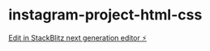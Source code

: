 # instagram-project-html-css

[Edit in StackBlitz next generation editor ⚡️](https://stackblitz.com/~/github.com/222267102-K-Dlepu/instagram-project-html-css)